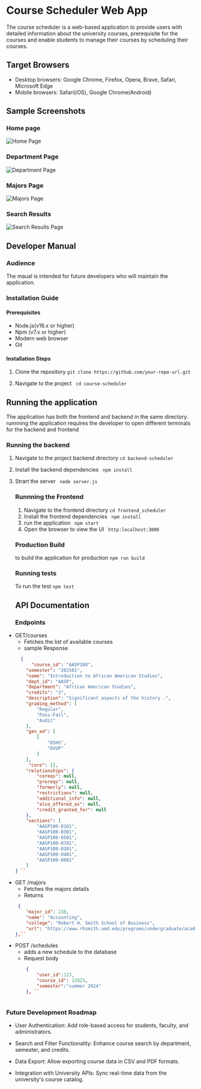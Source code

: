 # Course Scheduler Web App
 The course scheduler is a web-based application to provide users with detailed information about the university courses, prerequisite for the courses and enable students to manage their courses by scheduling their courses.

 ## Target Browsers
  - Desktop browsers: Google Chrome, Firefox, Opera, Brave, Safari, Microsoft Edge
  - Mobile browsers: Safari(iOS), Google Chrome(Android) 

 ## Sample Screenshots
 ### Home page
 ![Home Page](./screenshots/home.png)
 ### Department Page
 ![Department Page](./screenshots/department.png)
 ### Majors Page
 ![Majors Page](./screenshots/majors.png)
 ### Search Results
 ![Search Results Page](./screenshots/search.png)


  ## Developer Manual
   ### Audience
   The maual is intended for future developers who will maintain the application. 

   ### Installation Guide
   #### Prerequisites
   - Node.js(v16.x or higher)
   - Npm (v7.x or higher)
   - Modern web browser
   - Git

   #### Installation Steps
   1. Clone the repository
   `` git clone https://github.com/your-repo-url.git ``

   2. Navigate to the project
   `` cd course-scheduler``

 ## Running the application
The application has both the frontend and backend in the same directory. runnning the application requires the developer to open different terminals for the backend and frontend

### Running the backend
1. Navigate to the project backend directory
    ``cd backend-scheduler``
2. Install the backend dependencies
    `` npm install``
 3. Strart the server
    `` node server.js`` 

    ### Runnning the Frontend
     1. Navigate to the frontend directory
    ``cd frontend_scheduler ``
    2. Install the frontend dependencies
    `` npm install``
    3. run the application
    `` npm start``
    4. Open the browser to view the UI
    `` http:localhost:3000``

    ### Production Build
     to build the application for production
    `` npm run build ``

    ### Running tests
     To run the test
    `` npm test ``


    ## API Documentation

    ### Endpoints
-  GET/courses
    - Fetches the list of available courses 
    - sample Response
    ``` json
      {
          "course_id": "AASP100",
        "semester": "202501",
        "name": "Introduction to African American Studies",
        "dept_id": "AASP",
        "department": "African American Studies",
        "credits": "3",
        "description": "Significant aspects of the history .",
        "grading_method": [
            "Regular",
            "Pass-Fail",
            "Audit"
        ],
        "gen_ed": [
            [
                "DSHS",
                "DVUP"
            ]
        ],
         "core": [],
        "relationships": {
            "coreqs": null,
            "prereqs": null,
            "formerly": null,
            "restrictions": null,
            "additional_info": null,
            "also_offered_as": null,
            "credit_granted_for": null
        },
        "sections": [
            "AASP100-0101",
            "AASP100-0301",
            "AASP100-0501",
            "AASP100-0701",
            "AASP100-0201",
            "AASP100-0401",
            "AASP100-0601"
        ]
    } ``
    
-  GET /majors
    - Fetches the majors details
    - Returns
    ``` json
     {
        "major_id": 238,
        "name": "Accounting",
        "college": "Robert H. Smith School of Business",
        "url": "https://www.rhsmith.umd.edu/programs/undergraduate/academics/academic-majors"
    },``

- POST /schedules
     - adds a new schedule to the database
     - Request body
    ``` json
        {
            "user_id":123,
            "course_id": 12023,
            "semester":"summer 2024"
        }, ``
 
 
 
 ### Future Development Roadmap
-  User Authentication: Add role-based access for students, faculty, and administrators.
    
-  Search and Filter Functionality: Enhance course search by department, semester, and credits.
    
- Data Export: Allow exporting course data in CSV and PDF formats.
    
- Integration with University APIs: Sync real-time data from the university's course catalog.
